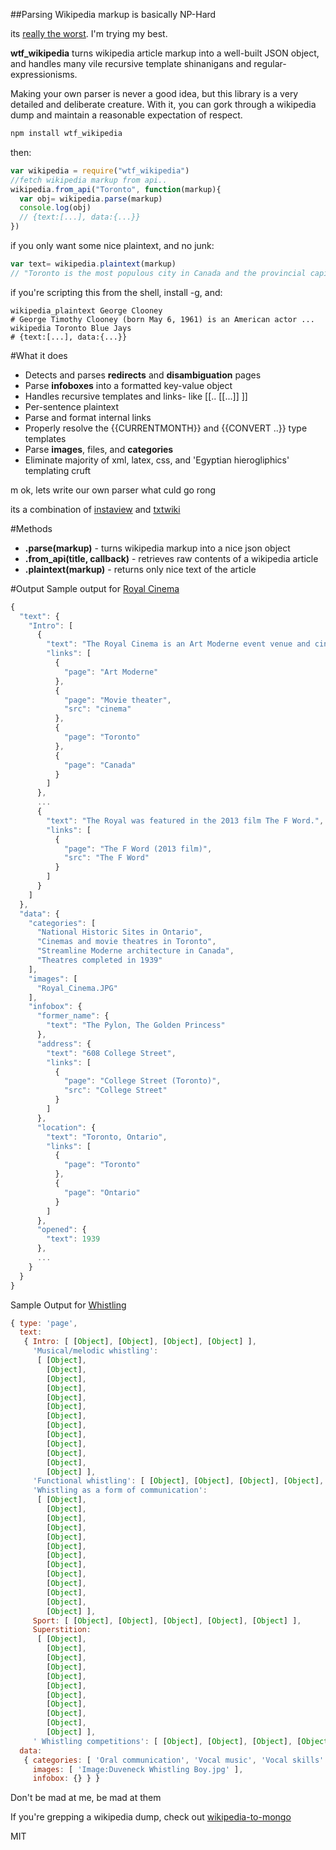 ##Parsing Wikipedia markup is basically NP-Hard

its [really the worst](https://en.wikipedia.org/wiki/Help:WikiHiero_syntax).   I'm trying my best.

**wtf_wikipedia** turns wikipedia article markup into a well-built JSON object, and handles many vile recursive template shinanigans and regular-expressionisms.

Making your own parser is never a good idea, but this library is a very detailed and deliberate creature. With it, you can gork through a wikipedia dump and maintain a reasonable expectation of respect.

```bash
npm install wtf_wikipedia
````
then:
````javascript
var wikipedia = require("wtf_wikipedia")
//fetch wikipedia markup from api..
wikipedia.from_api("Toronto", function(markup){
  var obj= wikipedia.parse(markup)
  console.log(obj)
  // {text:[...], data:{...}}
})
````
if you only want some nice plaintext, and no junk:
````javascript
var text= wikipedia.plaintext(markup)
// "Toronto is the most populous city in Canada and the provincial capital..."
````
if you're scripting this from the shell, install -g, and:
````shell
wikipedia_plaintext George Clooney
# George Timothy Clooney (born May 6, 1961) is an American actor ...
wikipedia Toronto Blue Jays
# {text:[...], data:{...}}
````


#What it does
* Detects and parses **redirects** and **disambiguation** pages
* Parse **infoboxes** into a formatted key-value object
* Handles recursive templates and links- like [[.. [[...]] ]]
* Per-sentence plaintext
* Parse and format internal links
* Properly resolve the {{CURRENTMONTH}} and {{CONVERT ..}} type templates
* Parse **images**, files, and **categories**
* Eliminate majority of xml, latex, css, and 'Egyptian hierogliphics' templating cruft



m ok, lets write our own parser what culd go rong

its a combination of [instaview](https://en.wikipedia.org/wiki/User:Pilaf/InstaView) and [txtwiki](https://github.com/joaomsa/txtwiki.js)

#Methods
* **.parse(markup)** - turns wikipedia markup into a nice json object
* **.from_api(title, callback)** -  retrieves raw contents of a wikipedia article
* **.plaintext(markup)** -  returns only nice text of the article

#Output
Sample output for [Royal Cinema](https://en.wikipedia.org/wiki/Royal_Cinema)
````javascript
{
  "text": {
    "Intro": [
      {
        "text": "The Royal Cinema is an Art Moderne event venue and cinema in Toronto, Canada.",
        "links": [
          {
            "page": "Art Moderne"
          },
          {
            "page": "Movie theater",
            "src": "cinema"
          },
          {
            "page": "Toronto"
          },
          {
            "page": "Canada"
          }
        ]
      },
      ...
      {
        "text": "The Royal was featured in the 2013 film The F Word.",
        "links": [
          {
            "page": "The F Word (2013 film)",
            "src": "The F Word"
          }
        ]
      }
    ]
  },
  "data": {
    "categories": [
      "National Historic Sites in Ontario",
      "Cinemas and movie theatres in Toronto",
      "Streamline Moderne architecture in Canada",
      "Theatres completed in 1939"
    ],
    "images": [
      "Royal_Cinema.JPG"
    ],
    "infobox": {
      "former_name": {
        "text": "The Pylon, The Golden Princess"
      },
      "address": {
        "text": "608 College Street",
        "links": [
          {
            "page": "College Street (Toronto)",
            "src": "College Street"
          }
        ]
      },
      "location": {
        "text": "Toronto, Ontario",
        "links": [
          {
            "page": "Toronto"
          },
          {
            "page": "Ontario"
          }
        ]
      },
      "opened": {
        "text": 1939
      },
      ...
    }
  }
}
````

Sample Output for [Whistling]()
````javascript
{ type: 'page',
  text:
   { Intro: [ [Object], [Object], [Object], [Object] ],
     'Musical/melodic whistling':
      [ [Object],
        [Object],
        [Object],
        [Object],
        [Object],
        [Object],
        [Object],
        [Object],
        [Object],
        [Object],
        [Object],
        [Object],
        [Object] ],
     'Functional whistling': [ [Object], [Object], [Object], [Object], [Object], [Object] ],
     'Whistling as a form of communication':
      [ [Object],
        [Object],
        [Object],
        [Object],
        [Object],
        [Object],
        [Object],
        [Object],
        [Object],
        [Object],
        [Object],
        [Object],
        [Object] ],
     Sport: [ [Object], [Object], [Object], [Object], [Object] ],
     Superstition:
      [ [Object],
        [Object],
        [Object],
        [Object],
        [Object],
        [Object],
        [Object],
        [Object],
        [Object],
        [Object],
        [Object] ],
     ' Whistling competitions': [ [Object], [Object], [Object], [Object] ] },
  data:
   { categories: [ 'Oral communication', 'Vocal music', 'Vocal skills' ],
     images: [ 'Image:Duveneck Whistling Boy.jpg' ],
     infobox: {} } }
````

Don't be mad at me, be mad at them


If you're grepping a wikipedia dump, check out [wikipedia-to-mongo](https://github.com/spencermountain/wikipedia-to-mongodb)

MIT